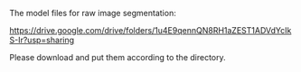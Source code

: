 The model files for raw image segmentation:

https://drive.google.com/drive/folders/1u4E9qennQN8RH1aZEST1ADVdYcIkS-Ir?usp=sharing

Please download and put them according to the directory.
